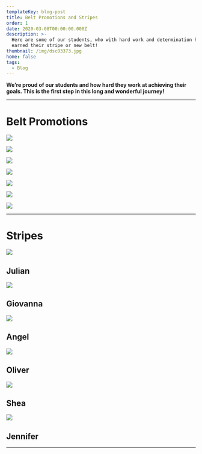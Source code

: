 ```yaml
---
templateKey: blog-post
title: Belt Promotions and Stripes
order: 1
date: 2020-03-08T00:00:00.000Z
description: >-
  Here are some of our students, who with hard work and determination have
  earned their stripe or new belt!
thumbnail: /img/dsc03373.jpg
home: false
tags:
  - Blog
---
```

**We’re proud of our students and how hard they work at achieving their goals. This is the first step in this long and wonderful journey!**

- - -

# **Belt Promotions**

![](/img/img_7112.jpg)

![](/img/dsc07643.jpg)

![](/img/dsc06937.jpg)

![](/img/img_1570.jpg)

![](/img/img_1613.png)

![](/img/dsc05804.jpg)

![](/img/dsc05794.jpg)

- - -

# Stripes

![](/img/dsc07638.jpg)

## Julian

![](/img/dsc07226.jpg)

## Giovanna

![](/img/dsc07217.jpg)

## Angel

![](/img/img_1469.jpg)

## Oliver

![](/img/dsc05003.jpg)

## Shea

![](/img/dsc04785.jpg)

## Jennifer

- - -
